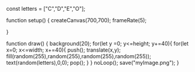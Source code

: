 const letters = ["C","D","E","O"];

function setup() {
createCanvas(700,700);
frameRate(5);

}


function draw() {
background(20);
for(let y =0; y<=height; y+=40){
  for(let x=0; x<=width; x+=40){
    push();
    translate(x,y);
    fill(random(255),random(255),random(255),random(255));
    text(random(letters),0,0);
    pop();
  }
}
noLoop();
save("myImage.png");
}
